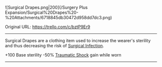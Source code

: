![Surgical Drapes.png\|200](/Surgery Plus Expansion/Surgical%20Drapes%20-%20Attachments/6718845db30472d958dd7dc3.png)

Original URL: https://trello.com/c/bztP9Er9

---

Surgical Drapes are a clothing item used to increase the wearer's sterility and thus decreasing the risk of [Surgical Infection](Surgical%20Infection.md).

\+100 Base sterility
\-50% [Traumatic Shock](../Surgery/Traumatic%20Shock.md) gain while worn

---

